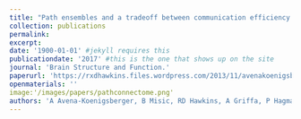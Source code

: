 ```yaml
---
title: "Path ensembles and a tradeoff between communication efficiency and resilience in the human connectome."
collection: publications
permalink: 
excerpt: 
date: '1900-01-01' #jekyll requires this 
publicationdate: '2017' #this is the one that shows up on the site
journal: 'Brain Structure and Function.'
paperurl: 'https://rxdhawkins.files.wordpress.com/2013/11/avenakoenigsbergeretal16_pathensembles.pdf'
openmaterials: ''
image:'/images/papers/pathconnectome.png'
authors: 'A Avena-Koenigsberger, B Misic, RD Hawkins, A Griffa, P Hagmann, J Goñi, O Sporns.'
---
```

